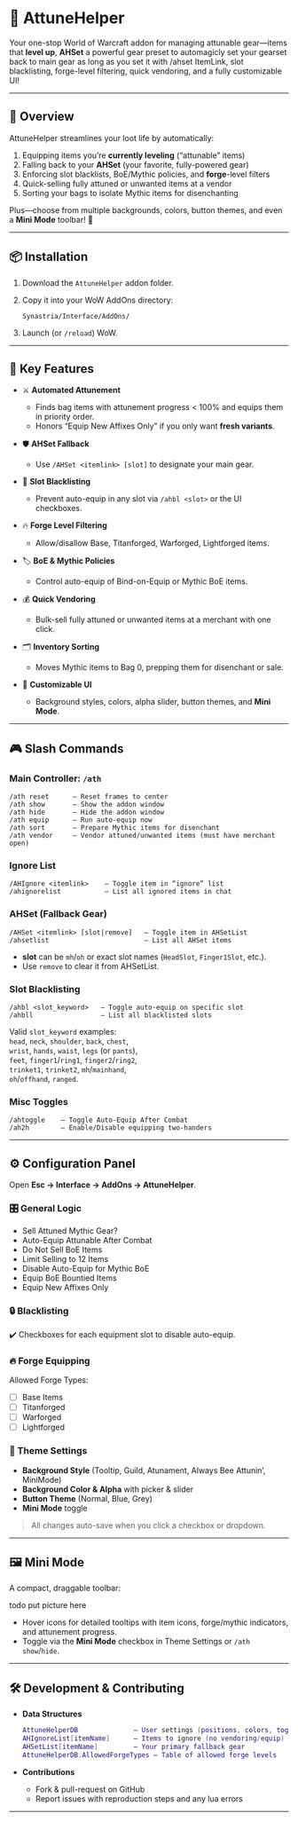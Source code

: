 # 🌟 AttuneHelper

Your one-stop World of Warcraft addon for managing attunable gear—items that **level up**, **AHSet** a powerful gear preset to automagicly set your gearset back to main gear as long as you set it with /ahset ItemLink, slot blacklisting, forge-level filtering, quick vendoring, and a fully customizable UI!

---

## 📖 Overview

AttuneHelper streamlines your loot life by automatically:

1. Equipping items you’re **currently leveling** (“attunable” items)  
2. Falling back to your **AHSet** (your favorite, fully-powered gear)  
3. Enforcing slot blacklists, BoE/Mythic policies, and **forge**-level filters  
4. Quick-selling fully attuned or unwanted items at a vendor  
5. Sorting your bags to isolate Mythic items for disenchanting  

Plus—choose from multiple backgrounds, colors, button themes, and even a **Mini Mode** toolbar! 🎨

---

## 📦 Installation

1. Download the `AttuneHelper` addon folder.  
2. Copy it into your WoW AddOns directory:

   ```
   Synastria/Interface/AddOns/
   ```

3. Launch (or `/reload`) WoW.    

---

## 🚀 Key Features

- ⚔️ **Automated Attunement**  
  - Finds bag items with attunement progress < 100% and equips them in priority order.  
  - Honors “Equip New Affixes Only” if you only want **fresh variants**.  

- 🛡️ **AHSet Fallback**  
  - Use `/AHSet <itemlink> [slot]` to designate your main gear.  

- 🚫 **Slot Blacklisting**  
  - Prevent auto-equip in any slot via `/ahbl <slot>` or the UI checkboxes.  

- 🔥 **Forge Level Filtering**  
  - Allow/disallow Base, Titanforged, Warforged, Lightforged items.  

- 🏷️ **BoE & Mythic Policies**  
  - Control auto-equip of Bind-on-Equip or Mythic BoE items.  

- 💰 **Quick Vendoring**  
  - Bulk-sell fully attuned or unwanted items at a merchant with one click.  

- 🗂️ **Inventory Sorting**  
  - Moves Mythic items to Bag 0, prepping them for disenchant or sale.  

- 🎨 **Customizable UI**  
  - Background styles, colors, alpha slider, button themes, and **Mini Mode**.  

---

## 🎮 Slash Commands

### Main Controller: `/ath`
```text
/ath reset      — Reset frames to center
/ath show       — Show the addon window
/ath hide       — Hide the addon window
/ath equip      — Run auto-equip now
/ath sort       — Prepare Mythic items for disenchant
/ath vendor     — Vendor attuned/unwanted items (must have merchant open)
```

### Ignore List
```text
/AHIgnore <itemlink>    — Toggle item in “ignore” list  
/ahignorelist           — List all ignored items in chat
```

### AHSet (Fallback Gear)
```text
/AHSet <itemlink> [slot|remove]   — Toggle item in AHSetList  
/ahsetlist                        — List all AHSet items
```
- **slot** can be `mh`/`oh` or exact slot names (`HeadSlot`, `Finger1Slot`, etc.).  
- Use `remove` to clear it from AHSetList.

### Slot Blacklisting
```text
/ahbl <slot_keyword>   — Toggle auto-equip on specific slot  
/ahbll                 — List all blacklisted slots
```
Valid `slot_keyword` examples:  
`head`, `neck`, `shoulder`, `back`, `chest`,  
`wrist`, `hands`, `waist`, `legs` (or `pants`),  
`feet`, `finger1`/`ring1`, `finger2`/`ring2`,  
`trinket1`, `trinket2`, `mh`/`mainhand`,  
`oh`/`offhand`, `ranged`.

### Misc Toggles
```text
/ahtoggle    — Toggle Auto-Equip After Combat  
/ah2h        — Enable/Disable equipping two-handers  
```

---

## ⚙️ Configuration Panel

Open **Esc → Interface → AddOns → AttuneHelper**.

### 🎛️ General Logic
- Sell Attuned Mythic Gear?  
- Auto-Equip Attunable After Combat  
- Do Not Sell BoE Items  
- Limit Selling to 12 Items  
- Disable Auto-Equip for Mythic BoE  
- Equip BoE Bountied Items  
- Equip New Affixes Only  

### 🔒 Blacklisting
✔️ Checkboxes for each equipment slot to disable auto-equip.

### 🔥 Forge Equipping
Allowed Forge Types:
- [ ] Base Items  
- [ ] Titanforged  
- [ ] Warforged  
- [ ] Lightforged  

### 🎨 Theme Settings
- **Background Style** (Tooltip, Guild, Atunament, Always Bee Attunin’, MiniMode)  
- **Background Color & Alpha** with picker & slider  
- **Button Theme** (Normal, Blue, Grey)  
- **Mini Mode** toggle  

> All changes auto-save when you click a checkbox or dropdown.

---

## 🖼️ Mini Mode

A compact, draggable toolbar:

todo put picture here

- Hover icons for detailed tooltips with item icons, forge/mythic indicators, and attunement progress.  
- Toggle via the **Mini Mode** checkbox in Theme Settings or `/ath show`/`hide`.

---

## 🛠️ Development & Contributing

- **Data Structures**
  ```lua
  AttuneHelperDB              — User settings (positions, colors, toggles…)
  AHIgnoreList[itemName]      — Items to ignore (no vendoring/equip)
  AHSetList[itemName]         — Your primary fallback gear
  AttuneHelperDB.AllowedForgeTypes — Table of allowed forge levels
  ```

- **Contributions**
  - Fork & pull-request on GitHub  
  - Report issues with reproduction steps and any lua errors  

---
